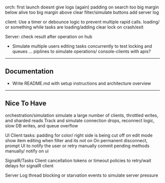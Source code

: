 
orch:
  first launch doesnt  give logs (again)
  padding on search too big
  margin below alive too big
  margin above clear filter/simulate buttons
  add server log

client:
  Use a timer or debounce logic to prevent multiple rapid calls.
  loading/ or something while tasks are loading/adding
  clear lock on crash/exit


Server:
   check result after operation on hub


* Simulate multiple users editing tasks concurrently to test locking and queues
 ... piplines to simulate operations/ console-clients with apis?

---

## Documentation

* Write README.md with setup instructions and architecture overview

---

## Nice To Have
orchestration/simulation
    simulate a large number of clients, throttled writes, and sharded reads
    Track and simulate connection drops, reconnect logic, slow DB writes, and queue overflow

UI Client 
    tasks: padding for color/ right side is being cut off on edit mode
    show item editing when filter and its not on
    On permanent disconnect, prompt UI to notify the user or retry manually
    commit pending methods manually/ notify on ui

SignalR/Tasks Client
    cancellation tokens or timeout policies to retry/wait delays for signalR client

Server
    Log thread blocking or starvation events to simulate server pressure

